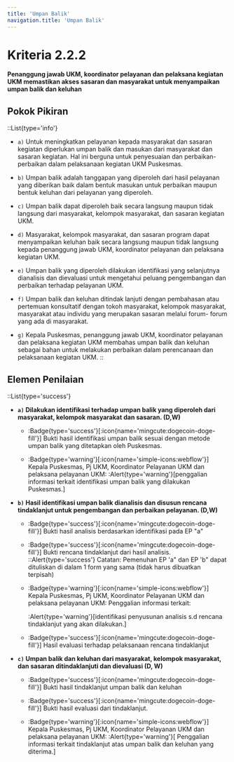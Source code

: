 ```yaml
---
title: 'Umpan Balik'
navigation.title: 'Umpan Balik'
---
```


# Kriteria 2.2.2 
**Penanggung jawab UKM, koordinator pelayanan dan pelaksana kegiatan UKM memastikan akses sasaran dan masyarakat untuk menyampaikan umpan balik dan keluhan** 

## Pokok Pikiran 
::List{type='info'}
- `a)` Untuk meningkatkan pelayanan kepada masyarakat dan sasaran kegiatan diperlukan umpan balik dan masukan dari masyarakat dan sasaran  kegiatan.  Hal ini berguna untuk penyesuaian dan perbaikan- perbaikan dalam pelaksanaan kegiatan UKM Puskesmas. 

- `b)` Umpan balik adalah tanggapan yang diperoleh dari hasil pelayanan yang diberikan baik dalam bentuk masukan untuk perbaikan maupun bentuk keluhan dari pelayanan yang diperoleh. 

- `c)` Umpan balik dapat diperoleh baik secara langsung maupun tidak langsung dari masyarakat, kelompok masyarakat, dan sasaran kegiatan UKM. 

- `d)` Masyarakat, kelompok masyarakat, dan sasaran program dapat menyampaikan keluhan baik secara langsung maupun tidak langsung kepada penanggung jawab UKM, koordinator pelayanan dan pelaksana kegiatan UKM. 

- `e)` Umpan balik yang diperoleh dilakukan identifikasi yang selanjutnya dianalisis dan dievaluasi untuk mengetahui peluang pengembangan dan perbaikan terhadap pelayanan UKM. 

- `f)` Umpan balik dan keluhan ditindak lanjuti dengan pembahasan atau pertemuan konsultatif dengan tokoh masyarakat, kelompok masyarakat, masyarakat atau individu yang merupakan sasaran melalui forum- forum yang ada di masyarakat. 

- `g)` Kepala Puskesmas, penanggung jawab UKM, koordinator pelayanan dan pelaksana kegiatan UKM membahas umpan balik dan keluhan sebagai bahan untuk melakukan perbaikan dalam perencanaan dan pelaksanaan kegiatan UKM. 
::
## Elemen Penilaian 
::List{type='success'}
- **`a)` Dilakukan identifikasi terhadap umpan balik yang diperoleh dari masyarakat, kelompok masyarakat dan sasaran. (D,W)** 

  - :Badge{type='success'}[:icon{name='mingcute:dogecoin-doge-fill'}] Bukti hasil identifikasi umpan balik sesuai dengan metode umpan balik yang ditetapkan oleh Puskesmas.
  
  - :Badge{type='warning'}[:icon{name='simple-icons:webflow'}] Kepala Puskesmas, Pj UKM, Koordinator Pelayanan UKM dan pelaksana pelayanan UKM: 
    :Alert{type='warning'}[penggalian informasi terkait identifikasi umpan balik yang dilakukan Puskesmas.] 


- **`b)` Hasil identifikasi umpan balik dianalisis dan disusun rencana tindaklanjut untuk pengembangan dan perbaikan pelayanan. (D,W)** 

  - :Badge{type='success'}[:icon{name='mingcute:dogecoin-doge-fill'}] Bukti hasil analisis berdasarkan identifikasi pada EP "a" 

  - :Badge{type='success'}[:icon{name='mingcute:dogecoin-doge-fill'}] Bukti rencana tindaklanjut dari hasil analisis. 
    ::Alert{type='success'}
    Catatan: 
    Pemenuhan EP 'a" dan EP 'b" dapat dituliskan di dalam 1 form yang sama (tidak harus dibuatkan terpisah)
  
  - :Badge{type='warning'}[:icon{name='simple-icons:webflow'}] Kepala Puskesmas, Pj UKM, Koordinator Pelayanan UKM dan pelaksana pelayanan UKM: Penggalian informasi terkait: 

    :Alert{type='warning'}[identifikasi penyusunan analisis s.d rencana tindaklanjut yang akan dilakukan.] 

  - :Badge{type='success'}[:icon{name='mingcute:dogecoin-doge-fill'}] Hasil evaluasi terhadap pelaksanaan rencana tindaklanjut 

- **`c)` Umpan balik dan keluhan dari masyarakat, kelompok masyarakat, dan sasaran ditindaklanjuti dan dievaluasi (D, W)** 

  - :Badge{type='success'}[:icon{name='mingcute:dogecoin-doge-fill'}] Bukti hasil tindaklanjut umpan balik dan keluhan 

  - :Badge{type='success'}[:icon{name='mingcute:dogecoin-doge-fill'}] Bukti hasil evaluasi dari tindaklanjut. 
   
  - :Badge{type='warning'}[:icon{name='simple-icons:webflow'}] Kepala Puskesmas, Pj UKM, Koordinator Pelayanan UKM dan pelaksana pelayanan UKM: 
    :Alert{type='warning'}[ Penggalian informasi terkait tindaklanjut atas umpan balik dan keluhan yang diterima.] 
